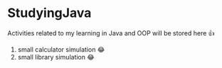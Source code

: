# StudyingJava
Activities related to my learning in Java and OOP will be stored here 👍


1) small calculator simulation 😂
2) small library simulation 😂

